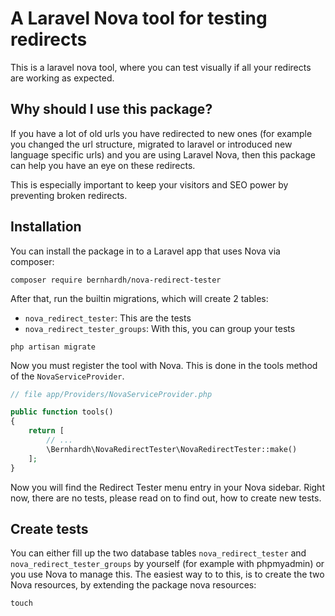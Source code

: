 # A Laravel Nova tool for testing redirects

This is a laravel nova tool, where you can test visually if all your redirects are working as expected. 

## Why should I use this package?

If you have a lot of old urls you have redirected to new ones (for example you changed the url structure, migrated to laravel or introduced new language specific urls) and you are using Laravel Nova, then this package can help you have an eye on these redirects.

This is especially important to keep your visitors and SEO power by preventing broken redirects.

## Installation

You can install the package in to a Laravel app that uses Nova via composer:

```
composer require bernhardh/nova-redirect-tester
```

After that, run the builtin migrations, which will create 2 tables:

- `nova_redirect_tester`: This are the tests
- `nova_redirect_tester_groups`: With this, you can group your tests

```
php artisan migrate
```

Now you must register the tool with Nova. This is done in the tools method of the `NovaServiceProvider`.

```php
// file app/Providers/NovaServiceProvider.php

public function tools()
{
    return [
        // ...
        \Bernhardh\NovaRedirectTester\NovaRedirectTester::make()
    ];
}
```

Now you will find the Redirect Tester menu entry in your Nova sidebar. Right now, there are no tests, please read on to find out, how to create new tests.

## Create tests

You can either fill up the two database tables `nova_redirect_tester` and `nova_redirect_tester_groups` by yourself (for example with phpmyadmin) or you use Nova to manage this. The easiest way to to this, is to create the two Nova resources, by extending the package nova resources:

```
touch 
```

